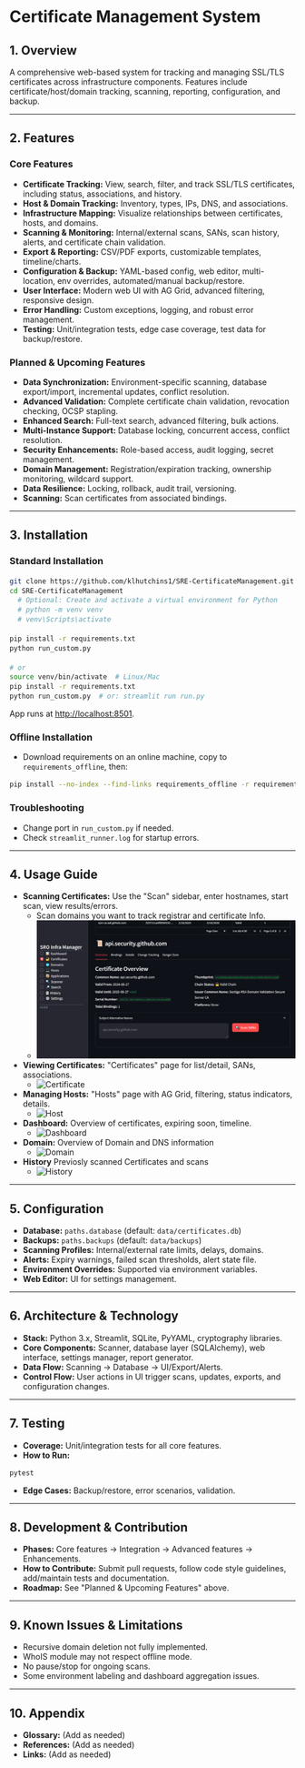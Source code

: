 # Certificate Management System

## 1. Overview

A comprehensive web-based system for tracking and managing SSL/TLS certificates across infrastructure components. Features include certificate/host/domain tracking, scanning, reporting, configuration, and backup.

---

## 2. Features

### Core Features

- **Certificate Tracking:** View, search, filter, and track SSL/TLS certificates, including status, associations, and history.
- **Host & Domain Tracking:** Inventory, types, IPs, DNS, and associations.
- **Infrastructure Mapping:** Visualize relationships between certificates, hosts, and domains.
- **Scanning & Monitoring:** Internal/external scans, SANs, scan history, alerts, and certificate chain validation.
- **Export & Reporting:** CSV/PDF exports, customizable templates, timeline/charts.
- **Configuration & Backup:** YAML-based config, web editor, multi-location, env overrides, automated/manual backup/restore.
- **User Interface:** Modern web UI with AG Grid, advanced filtering, responsive design.
- **Error Handling:** Custom exceptions, logging, and robust error management.
- **Testing:** Unit/integration tests, edge case coverage, test data for backup/restore.

### Planned & Upcoming Features

- **Data Synchronization:** Environment-specific scanning, database export/import, incremental updates, conflict resolution.
- **Advanced Validation:** Complete certificate chain validation, revocation checking, OCSP stapling.
- **Enhanced Search:** Full-text search, advanced filtering, bulk actions.
- **Multi-Instance Support:** Database locking, concurrent access, conflict resolution.
- **Security Enhancements:** Role-based access, audit logging, secret management.
- **Domain Management:** Registration/expiration tracking, ownership monitoring, wildcard support.
- **Data Resilience:** Locking, rollback, audit trail, versioning.
- **Scanning:** Scan certificates from associated bindings.

---

## 3. Installation

### Standard Installation

```bash
git clone https://github.com/klhutchins1/SRE-CertificateManagement.git
cd SRE-CertificateManagement
  # Optional: Create and activate a virtual environment for Python
  # python -m venv venv
  # venv\Scripts\activate

pip install -r requirements.txt
python run_custom.py

# or
source venv/bin/activate  # Linux/Mac
pip install -r requirements.txt
python run_custom.py  # or: streamlit run run.py
```

App runs at <http://localhost:8501>.

### Offline Installation

- Download requirements on an online machine, copy to `requirements_offline`, then:

```bash
pip install --no-index --find-links requirements_offline -r requirements.txt
```

### Troubleshooting

- Change port in `run_custom.py` if needed.
- Check `streamlit_runner.log` for startup errors.

---

## 4. Usage Guide

- **Scanning Certificates:** Use the "Scan" sidebar, enter hostnames, start scan, view results/errors.
  - Scan domains you want to track registrar and certificate Info.
  - ![Scan](https://github.com/klhutchins1/sre-certificate-management/blob/main/images/Screenshot-Certificate.png "Scan")
- **Viewing Certificates:** "Certificates" page for list/detail, SANs, associations.
  - ![Certificate](https://github.com/klhutchins1/sre-certificate-management/images/Screenshot-Certificate.png "Certificate")
- **Managing Hosts:** "Hosts" page with AG Grid, filtering, status indicators, details.
  - ![Host](https://github.com/klhutchins1/SRE-CertificateManagement/images/Screenshot-Host.png "Host")
- **Dashboard:** Overview of certificates, expiring soon, timeline.
  - ![Dashboard](https://github.com/klhutchins1/SRE-CertificateManagement/images/Screenshot-Dashboard.png "Dashboard")
- **Domain:** Overview of Domain and DNS information
  - ![Domain](https://github.com/klhutchins1/SRE-CertificateManagement/images/Screenshot-Domain.png "Domain")
- **History** Previosly scanned Certificates and scans
  - ![History](https://github.com/klhutchins1/SRE-CertificateManagement/images/Screenshot-History.png "History")
  
---

## 5. Configuration

- **Database:** `paths.database` (default: `data/certificates.db`)
- **Backups:** `paths.backups` (default: `data/backups`)
- **Scanning Profiles:** Internal/external rate limits, delays, domains.
- **Alerts:** Expiry warnings, failed scan thresholds, alert state file.
- **Environment Overrides:** Supported via environment variables.
- **Web Editor:** UI for settings management.

---

## 6. Architecture & Technology

- **Stack:** Python 3.x, Streamlit, SQLite, PyYAML, cryptography libraries.
- **Core Components:** Scanner, database layer (SQLAlchemy), web interface, settings manager, report generator.
- **Data Flow:** Scanning → Database → UI/Export/Alerts.
- **Control Flow:** User actions in UI trigger scans, updates, exports, and configuration changes.

---

## 7. Testing

- **Coverage:** Unit/integration tests for all core features.
- **How to Run:**

```bash
pytest
```

- **Edge Cases:** Backup/restore, error scenarios, validation.

---

## 8. Development & Contribution

- **Phases:** Core features → Integration → Advanced features → Enhancements.
- **How to Contribute:** Submit pull requests, follow code style guidelines, add/maintain tests and documentation.
- **Roadmap:** See "Planned & Upcoming Features" above.

---

## 9. Known Issues & Limitations

- Recursive domain deletion not fully implemented.
- WhoIS module may not respect offline mode.
- No pause/stop for ongoing scans.
- Some environment labeling and dashboard aggregation issues.

---

## 10. Appendix

- **Glossary:** (Add as needed)
- **References:** (Add as needed)
- **Links:** (Add as needed)
  